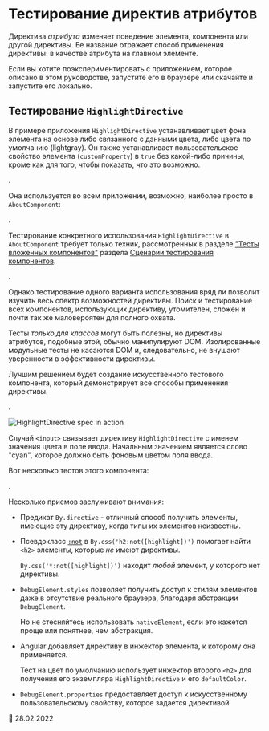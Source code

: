 <a id="attribute-directive"></a>

# Тестирование директив атрибутов

Директива _атрибута_ изменяет поведение элемента, компонента или другой директивы. Ее название отражает способ применения директивы: в качестве атрибута на главном элементе.

<div class="alert is-helpful">

Если вы хотите поэкспериментировать с приложением, которое описано в этом руководстве, <live-example name="testing" noDownload>запустите его в браузере</live-example> или <live-example name="testing" downloadOnly>скачайте и запустите его локально</live-example>.

</div>

## Тестирование `HighlightDirective`

В примере приложения `HighlightDirective` устанавливает цвет фона элемента на основе либо связанного с данными цвета, либо цвета по умолчанию \(lightgray\). Он также устанавливает пользовательское свойство элемента \(`customProperty`\) в `true` без какой-либо причины, кроме как для того, чтобы показать, что это возможно.

<code-example header="app/shared/highlight.directive.ts" path="testing/src/app/shared/highlight.directive.ts"></code-example>.

Она используется во всем приложении, возможно, наиболее просто в `AboutComponent`:

<code-example header="app/about/about.component.ts" path="testing/src/app/about/about.component.ts"></code-example>.

Тестирование конкретного использования `HighlightDirective` в `AboutComponent` требует только техник, рассмотренных в разделе ["Тесты вложенных компонентов"](guide/testing-components-scenarios#nested-component-tests) раздела [Сценарии тестирования компонентов](guide/testing-components-scenarios).

<code-example header="app/about/about.component.spec.ts" path="testing/src/app/about/about/about.component.spec.ts" region="tests"></code-example>.

Однако тестирование одного варианта использования вряд ли позволит изучить весь спектр возможностей директивы. Поиск и тестирование всех компонентов, использующих директиву, утомителен, сложен и почти так же маловероятен для полного охвата.

Тесты _только для классов_ могут быть полезны, но директивы атрибутов, подобные этой, обычно манипулируют DOM. Изолированные модульные тесты не касаются DOM и, следовательно, не внушают уверенности в эффективности директивы.

Лучшим решением будет создание искусственного тестового компонента, который демонстрирует все способы применения директивы.

<code-example header="app/shared/highlight.directive.spec.ts (TestComponent)" path="testing/src/app/shared/highlight.directive.spec.ts" region="test-component"></code-example>.

<div class="lightbox">

<img alt="HighlightDirective spec in action" src="generated/images/guide/testing/highlight-directive-spec.png">

</div>

<div class="alert is-helpful">

Случай `<input>` связывает директиву `HighlightDirective` с именем значения цвета в поле ввода. Начальным значением является слово "cyan", которое должно быть фоновым цветом поля ввода.

</div>

Вот несколько тестов этого компонента:

<code-example header="app/shared/highlight.directive.spec.ts (selected tests)" path="testing/src/app/shared/highlight.directive.spec.ts" region="selected-tests"></code-example>.

Несколько приемов заслуживают внимания:

-   Предикат `By.directive` - отличный способ получить элементы, имеющие эту директиву, когда типы их элементов неизвестны.

-   Псевдокласс [`:not`](https://developer.mozilla.org/docs/Web/CSS/:not) в `By.css('h2:not([highlight])')` помогает найти `<h2>` элементы, которые _не_ имеют директивы.

    `By.css('*:not([highlight])')` находит _любой_ элемент, у которого нет директивы.

-   `DebugElement.styles` позволяет получить доступ к стилям элементов даже в отсутствие реального браузера, благодаря абстракции `DebugElement`.

    Но не стесняйтесь использовать `nativeElement`, если это кажется проще или понятнее, чем абстракция.

-   Angular добавляет директиву в инжектор элемента, к которому она применяется.

    Тест на цвет по умолчанию использует инжектор второго `<h2>` для получения его экземпляра `HighlightDirective` и его `defaultColor`.

-   `DebugElement.properties` предоставляет доступ к искусственному пользовательскому свойству, которое задается директивой

<!-- links -->

<!-- external links -->

<!-- end links -->

:date: 28.02.2022
